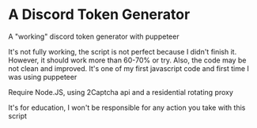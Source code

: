# A Discord Token Generator
A "working" discord token generator with puppeteer

It's not fully working, the script is not perfect because I didn't finish it.
However, it should work more than 60-70% or try.
Also, the code may be not clean and improved. It's one of my first javascript code and first time I was using puppeteer

Require Node.JS, using 2Captcha api and a residential rotating proxy

It's for education, I won't be responsible for any action you take with this script
